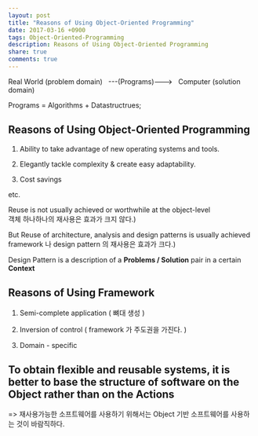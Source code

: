 ```yaml
---
layout: post
title: "Reasons of Using Object-Oriented Programming"
date: 2017-03-16 +0900
tags: Object-Oriented-Programming
description: Reasons of Using Object-Oriented Programming
share: true
comments: true
---
```


Real World (problem domain) &nbsp;&nbsp;---(Programs)---> &nbsp;&nbsp;Computer (solution domain)

Programs = Algorithms + Datastructrues;

Reasons of Using Object-Oriented Programming
-------------

1. Ability to take advantage of new operating systems and tools.

2. Elegantly tackle complexity & create easy adaptability.

3. Cost savings

etc.

Reuse is not usually achieved or worthwhile at the object-level<br>
객체 하나하나의 재사용은 효과가 크지 않다.)

But Reuse of architecture, analysis and design patterns is usually achieved<br>
framework 나 design pattern 의 재사용은 효과가 크다.)

Design Pattern is a description of a **Problems / Solution** pair in a certain **Context**

Reasons of Using Framework
-------------

1. Semi-complete application ( 뼈대 생성 )

2. Inversion of control ( framework 가 주도권을 가진다. )

3. Domain - specific


To obtain flexible and reusable systems, it is better to base the structure of software on the **Object** rather than on the **Actions**
-------------

=> 재사용가능한 소프트웨어를 사용하기 위해서는 Object 기반 소프트웨어를 사용하는 것이 바람직하다.




